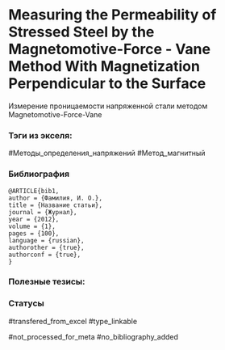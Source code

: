 # Measuring the Permeability of Stressed Steel by the Magnetomotive-Force - Vane Method With Magnetization Perpendicular to the Surface

Измерение проницаемости напряженной стали методом Magnetomotive-Force-Vane

### Тэги из экселя:
#Методы_определения_напряжений 
#Метод_магнитный 

### Библиография
```
@ARTICLE{bib1,
author = {Фамилия, И. О.},
title = {Название статьи},
journal = {Журнал},
year = {2012},
volume = {1},
pages = {100},
language = {russian},
authorother = {true},
authorconf = {true},
}
```

### Полезные тезисы:

### Статусы
#transfered_from_excel 
#type_linkable 

#not_processed_for_meta
#no_bibliography_added